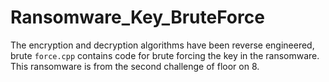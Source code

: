 # Ransomware_Key_BruteForce
The encryption and decryption algorithms have been reverse engineered, brute ``force.cpp`` contains code for brute forcing the key in the ransomware. This ransomware is from the second challenge of floor on 8.

